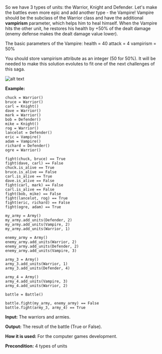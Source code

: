 So we have 3 types of units: the Warrior, Knight and Defender. Let's make the battles even more epic and add another type - the Vampire!
Vampire should be the subclass of the Warrior class and have the additional <b>vampirism</b> parameter, which helps him to heal himself. When the Vampire hits the other unit, he restores his health by +50% of the dealt damage (enemy defense makes the dealt damage value lower).

The basic parameters of the Vampire:
health = 40
attack = 4
vampirism = 50%

You should store vampirism attribute as an integer (50 for 50%). It will be needed to make this solution evolutes to fit one of the next challenges of this saga.

![alt text](https://py-static.checkio.org/media/task/media/e698caf5f3e74bc499d4c1d8df4a7186/defender_vs_vampire.png)

<b>Example:</b>
```
chuck = Warrior()
bruce = Warrior()
carl = Knight()
dave = Warrior()
mark = Warrior()
bob = Defender()
mike = Knight()
rog = Warrior()
lancelot = Defender()
eric = Vampire()
adam = Vampire()
richard = Defender()
ogre = Warrior()

fight(chuck, bruce) == True
fight(dave, carl) == False
chuck.is_alive == True
bruce.is_alive == False
carl.is_alive == True
dave.is_alive == False
fight(carl, mark) == False
carl.is_alive == False
fight(bob, mike) == False
fight(lancelot, rog) == True
fight(eric, richard) == False
fight(ogre, adam) == True

my_army = Army()
my_army.add_units(Defender, 2)
my_army.add_units(Vampire, 2)
my_army.add_units(Warrior, 1)

enemy_army = Army()
enemy_army.add_units(Warrior, 2)
enemy_army.add_units(Defender, 2)
enemy_army.add_units(Vampire, 3)

army_3 = Army()
army_3.add_units(Warrior, 1)
army_3.add_units(Defender, 4)

army_4 = Army()
army_4.add_units(Vampire, 3)
army_4.add_units(Warrior, 2)

battle = Battle()

battle.fight(my_army, enemy_army) == False
battle.fight(army_3, army_4) == True
```
<b>Input:</b> The warriors and armies.

<b>Output:</b> The result of the battle (True or False).

<b>How it is used:</b> For the computer games development.

<b>Precondition:</b> 4 types of units